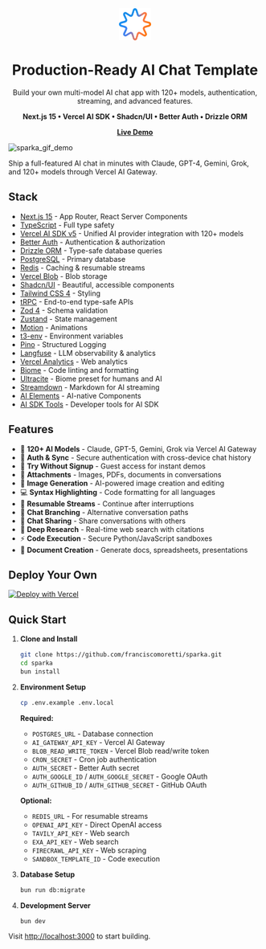 <div align="center">

<img src="public/icon.svg" alt="Sparka AI" width="64" height="64">

# Production-Ready AI Chat Template

Build your own multi-model AI chat app with 120+ models, authentication, streaming, and advanced features.

**Next.js 15 • Vercel AI SDK • Shadcn/UI • Better Auth • Drizzle ORM**

[**Live Demo**](https://sparka.ai)

</div>

![sparka_gif_demo](https://github.com/user-attachments/assets/34a03eed-58fa-4b1e-b453-384351b1c08c)

Ship a full-featured AI chat in minutes with Claude, GPT-4, Gemini, Grok, and 120+ models through Vercel AI Gateway.

## Stack

- [Next.js 15](https://nextjs.org) - App Router, React Server Components
- [TypeScript](https://www.typescriptlang.org) - Full type safety
- [Vercel AI SDK v5](https://sdk.vercel.ai) - Unified AI provider integration with 120+ models
- [Better Auth](https://www.better-auth.com) - Authentication & authorization
- [Drizzle ORM](https://orm.drizzle.team) - Type-safe database queries
- [PostgreSQL](https://www.postgresql.org) - Primary database
- [Redis](https://redis.io) - Caching & resumable streams
- [Vercel Blob](https://vercel.com/storage/blob) - Blob storage
- [Shadcn/UI](https://ui.shadcn.com) - Beautiful, accessible components
- [Tailwind CSS 4](https://tailwindcss.com) - Styling
- [tRPC](https://trpc.io) - End-to-end type-safe APIs
- [Zod 4](https://zod.dev) - Schema validation
- [Zustand](https://docs.pmnd.rs/zustand) - State management
- [Motion](https://motion.dev) - Animations
- [t3-env](https://env.t3.gg) - Environment variables
- [Pino](https://getpino.io) - Structured Logging
- [Langfuse](https://langfuse.com) - LLM observability & analytics
- [Vercel Analytics](https://vercel.com/analytics) - Web analytics
- [Biome](https://biomejs.dev) - Code linting and formatting
- [Ultracite](https://ultracite.dev) - Biome preset for humans and AI
- [Streamdown](https://streamdown.ai/) - Markdown for AI streaming
- [AI Elements](https://ai-sdk.dev/elements/overview) - AI-native Components
- [AI SDK Tools](https://ai-sdk-tools.dev/) - Developer tools for AI SDK

## Features

- 🤖 **120+ AI Models** - Claude, GPT-5, Gemini, Grok via Vercel AI Gateway
- 🔐 **Auth & Sync** - Secure authentication with cross-device chat history
- 🎯 **Try Without Signup** - Guest access for instant demos
- 📎 **Attachments** - Images, PDFs, documents in conversations
- 🎨 **Image Generation** - AI-powered image creation and editing
- 💻 **Syntax Highlighting** - Code formatting for all languages
- 🔄 **Resumable Streams** - Continue after interruptions
- 🌳 **Chat Branching** - Alternative conversation paths
- 🔗 **Chat Sharing** - Share conversations with others
- 🔭 **Deep Research** - Real-time web search with citations
- ⚡ **Code Execution** - Secure Python/JavaScript sandboxes
- 📄 **Document Creation** - Generate docs, spreadsheets, presentations

## Deploy Your Own

[![Deploy with Vercel](https://vercel.com/button)](https://vercel.com/new/clone?repository-url=https%3A%2F%2Fgithub.com%2Ffranciscomoretti%2Fsparka&project-name=Sparka&repository-name=sparka&products=postgres,blob&env=AI_GATEWAY_API_KEY&envDescription=Optional%3A%20AUTH_GOOGLE_ID%2C%20AUTH_GOOGLE_SECRET%2C%20AUTH_GITHUB_ID%2C%20AUTH_GITHUB_SECRET%2C%20REDIS_URL%2C%20OPENAI_API_KEY%2C%20TAVILY_API_KEY%2C%20EXA_API_KEY%2C%20FIRECRAWL_API_KEY%2C%20SANDBOX_TEMPLATE_ID.%20AUTH_SECRET%20and%20CRON_SECRET%20are%20auto-generated%20or%20set%20by%20Vercel.&envLink=https%3A%2F%2Fgithub.com%2Ffranciscomoretti%2Fsparka%23quick-start&demo-title=Sparka%20AI%20Chat&demo-description=Production-ready%20AI%20chat%20with%20120%2B%20models.&demo-url=https%3A%2F%2Fsparka.ai&demo-image=https%3A%2F%2Fraw.githubusercontent.com%2Ffranciscomoretti%2Fsparka%2Fmain%2Fpublic%2Ficon.svg&install-command=bun%20install)

## Quick Start

1. **Clone and Install**

   ```bash
   git clone https://github.com/franciscomoretti/sparka.git
   cd sparka
   bun install
   ```

2. **Environment Setup**

   ```bash
   cp .env.example .env.local
   ```

   **Required:**

   - `POSTGRES_URL` - Database connection
   - `AI_GATEWAY_API_KEY` - Vercel AI Gateway
   - `BLOB_READ_WRITE_TOKEN` - Vercel Blob read/write token
   - `CRON_SECRET` - Cron job authentication
   - `AUTH_SECRET` - Better Auth secret
   - `AUTH_GOOGLE_ID` / `AUTH_GOOGLE_SECRET` - Google OAuth
   - `AUTH_GITHUB_ID` / `AUTH_GITHUB_SECRET` - GitHub OAuth

   **Optional:**

   - `REDIS_URL` - For resumable streams
   - `OPENAI_API_KEY` - Direct OpenAI access
   - `TAVILY_API_KEY` - Web search
   - `EXA_API_KEY` - Web search
   - `FIRECRAWL_API_KEY` - Web scraping
   - `SANDBOX_TEMPLATE_ID` - Code execution

3. **Database Setup**

   ```bash
   bun run db:migrate
   ```

4. **Development Server**
   ```bash
   bun dev
   ```

Visit [http://localhost:3000](http://localhost:3000) to start building.

